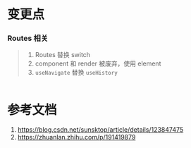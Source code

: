 # 变更点
### Routes 相关
> 1. Routes 替换 switch
> 2. component 和 render 被废弃，使用 element
> 3. `useNavigate` 替换 `useHistory`
```
```


# 参考文档
1. https://blog.csdn.net/sunsktop/article/details/123847475
2. https://zhuanlan.zhihu.com/p/191419879